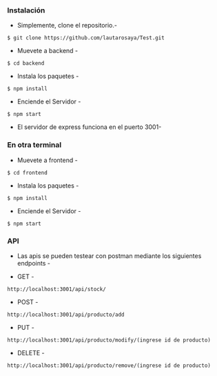 ### Instalación

- Simplemente, clone el repositorio.-

```
$ git clone https://github.com/lautarosaya/Test.git
```

- Muevete a backend -

```
$ cd backend
```

- Instala los paquetes -

```
$ npm install
```

- Enciende el Servidor -

```
$ npm start
```

- El servidor de express funciona en el puerto 3001-

### En otra terminal

- Muevete a frontend -

```
$ cd frontend
```

- Instala los paquetes -

```
$ npm install
```

- Enciende el Servidor -

```
$ npm start
```

### API

- Las apis se pueden testear con postman mediante los siguientes endpoints -

- GET -

```
http://localhost:3001/api/stock/
```

- POST -

```
http://localhost:3001/api/producto/add
```

- PUT -

```
http://localhost:3001/api/producto/modify/(ingrese id de producto)
```

- DELETE -

```
http://localhost:3001/api/producto/remove/(ingrese id de producto)
```
